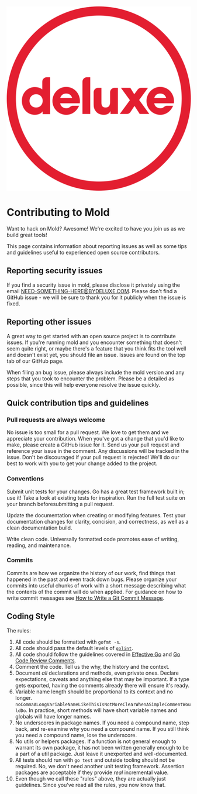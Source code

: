 ![](docs/images/deluxe-circle.svg)

# Contributing to Mold

Want to hack on Mold? Awesome! We're excited to have you join us as we build great tools!

This page contains information about reporting issues as well as some tips and
guidelines useful to experienced open source contributors. 

## Reporting security issues

If you find a security issue in mold, please disclose it privately using the email <NEED-SOMETHING-HERE@BYDELUXE.COM>. Please don't find a GitHub issue - we will be sure to thank you for it publicly when the issue is fixed.

## Reporting other issues

A great way to get started with an open source project is to contribute issues. If you're running mold and you encounter something that doesn't seem quite right, or maybe there's a feature that you think fits the tool well and doesn't exist yet, you should file an issue. Issues are found on the top tab of our GitHub page.

When filing an bug issue, please always include the mold version and any steps that you took to encounter the problem. Please be a detailed as possible, since this will help everyone resolve the issue quickly.

## Quick contribution tips and guidelines


### Pull requests are always welcome

No issue is too small for a pull request. We love to get them and we appreciate your contribution. When you've got a change that you'd like to make, please create a GitHub issue for it. Send us your pull request and reference your issue in the comment. Any discussions will be tracked in the issue. Don't be discouraged if your pull request is rejected! We'll do our best to work with you to get your change added to the project.

### Conventions

Submit unit tests for your changes. Go has a great test framework built in; use
it! Take a look at existing tests for inspiration. Run the full test suite on your branch beforesubmitting a pull request.

Update the documentation when creating or modifying features. Test your
documentation changes for clarity, concision, and correctness, as well as a
clean documentation build.

Write clean code. Universally formatted code promotes ease of writing, reading,
and maintenance. 

### Commits

Commits are how we organize the history of our work, find things that happened in the past and even track down bugs. Please organize your commits into useful chunks of work with a short message describing what the contents of the commit will do when applied. For guidance on how to write commit messages see [How to Write a Git Commit Message](http://chris.beams.io/posts/git-commit/).


## Coding Style

The rules:

1. All code should be formatted with `gofmt -s`.
2. All code should pass the default levels of
   [`golint`](https://github.com/golang/lint).
3. All code should follow the guidelines covered in [Effective
   Go](http://golang.org/doc/effective_go.html) and [Go Code Review
   Comments](https://github.com/golang/go/wiki/CodeReviewComments).
4. Comment the code. Tell us the why, the history and the context.
5. Document _all_ declarations and methods, even private ones. Declare
   expectations, caveats and anything else that may be important. If a type
   gets exported, having the comments already there will ensure it's ready.
6. Variable name length should be proportional to its context and no longer.
   `noCommaALongVariableNameLikeThisIsNotMoreClearWhenASimpleCommentWouldDo`.
   In practice, short methods will have short variable names and globals will
   have longer names.
7. No underscores in package names. If you need a compound name, step back,
   and re-examine why you need a compound name. If you still think you need a
   compound name, lose the underscore.
8. No utils or helpers packages. If a function is not general enough to
   warrant its own package, it has not been written generally enough to be a
   part of a util package. Just leave it unexported and well-documented.
9. All tests should run with `go test` and outside tooling should not be
   required. No, we don't need another unit testing framework. Assertion
   packages are acceptable if they provide _real_ incremental value.
10. Even though we call these "rules" above, they are actually just
    guidelines. Since you've read all the rules, you now know that.

